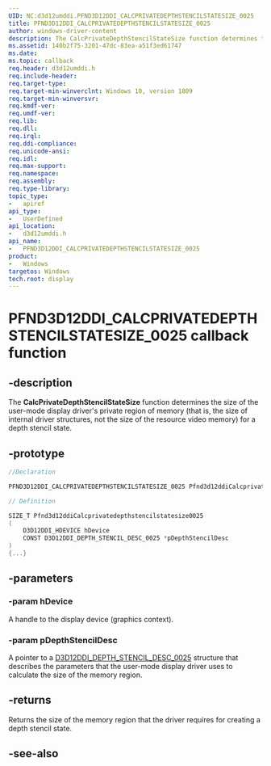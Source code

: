 ```yaml
---
UID: NC:d3d12umddi.PFND3D12DDI_CALCPRIVATEDEPTHSTENCILSTATESIZE_0025
title: PFND3D12DDI_CALCPRIVATEDEPTHSTENCILSTATESIZE_0025
author: windows-driver-content
description: The CalcPrivateDepthStencilStateSize function determines the size of the user-mode display driver's private region of memory for a depth stencil state.
ms.assetid: 140b2f75-3201-47dc-83ea-a51f3ed61747
ms.date: 
ms.topic: callback
req.header: d3d12umddi.h
req.include-header:
req.target-type:
req.target-min-winverclnt: Windows 10, version 1809
req.target-min-winversvr:
req.kmdf-ver:
req.umdf-ver:
req.lib:
req.dll:
req.irql: 
req.ddi-compliance:
req.unicode-ansi:
req.idl:
req.max-support:
req.namespace:
req.assembly:
req.type-library: 
topic_type: 
-	apiref
api_type: 
-	UserDefined
api_location: 
-	d3d12umddi.h
api_name: 
-	PFND3D12DDI_CALCPRIVATEDEPTHSTENCILSTATESIZE_0025
product:
-	Windows
targetos: Windows
tech.root: display
---
```


# PFND3D12DDI_CALCPRIVATEDEPTHSTENCILSTATESIZE_0025 callback function

## -description

The **CalcPrivateDepthStencilStateSize** function determines the size of the user-mode display driver's private region of memory (that is, the size of internal driver structures, not the size of the resource video memory) for a depth stencil state.

## -prototype

```cpp
//Declaration

PFND3D12DDI_CALCPRIVATEDEPTHSTENCILSTATESIZE_0025 Pfnd3d12ddiCalcprivatedepthstencilstatesize0025; 

// Definition

SIZE_T Pfnd3d12ddiCalcprivatedepthstencilstatesize0025 
(
	D3D12DDI_HDEVICE hDevice
	CONST D3D12DDI_DEPTH_STENCIL_DESC_0025 *pDepthStencilDesc
)
{...}

```

## -parameters

### -param hDevice

A handle to the display device (graphics context).


### -param pDepthStencilDesc

A pointer to a [D3D12DDI_DEPTH_STENCIL_DESC_0025](ns-d3d12umddi-d3d12ddi_depth_stencil_desc_0025.md) structure that describes the parameters that the user-mode display driver uses to calculate the size of the memory region. 

## -returns

Returns the size of the memory region that the driver requires for creating a depth stencil state.


## -see-also
